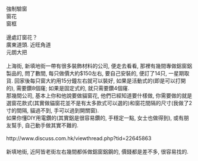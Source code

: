 <p>強制驗窗<br />窗花<br />窗框<br /><br />邊處訂窗花？ <br />廣東道頭. 近旺角道 <br />元朗大把<br /><br />上海街, 新填地街一帶有很多裝飾材料的公司, 便走去看看, 那裡有幾間專做鋁窗鋁製品的, 問了數間, 每只做價大約$150左右, 要自己安裝的, 便訂了14只, 一星期取貨. 回家後每只窗大約用15分鐘左右就可以裝好, 如果是活動式的(即是可以打開的), 需要鑽8個窿; 如果是固定式的, 就只需要鑽4個窿.<br />那幾間公司, 基本上你和他說要做貓窗花, 他們已經知道要什樣做, 你需要做的就是選窗花款式(其實做貓窗花並不是有太多款式可以選的)和窗花間隔的尺寸(我做了2寸的間隔, 貓過不到, 手可以過到開關窗).<br />如果你懂DIY用電鑽的(其實鋁是很容易鑽的, 手穩定一點, 女士也做得到), 或有朋友幫手, 自己動手做其實不難的.<br /><br />http://www.discuss.com.hk/viewthread.php?tid=22645863<br /><br />新填地街, 近阿皆老街左右幾間都係做鋁窗鋁鋼的, 價錢都是差不多, 很容易找的.<br /><br /></p>